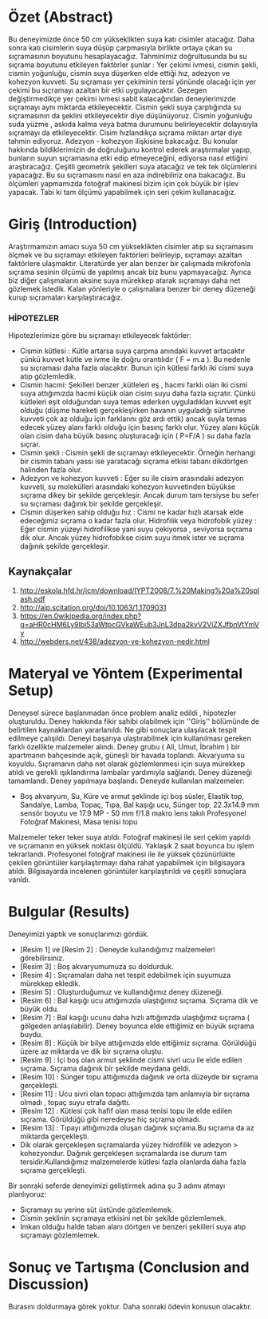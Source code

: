 # Özet (Abstract)
Bu deneyimizde önce 50 cm yükseklikten suya katı cisimler atacağız. Daha sonra katı cisimlerin suya düşüp çarpmasıyla birlikte ortaya çıkan su sıçramasının boyutunu hesaplayacağız. Tahminimiz doğrultusunda bu su sıçrama boyutunu etkileyen faktörler şunlar : Yer çekimi ivmesi, cismin şekli, cismin yoğunluğu, cismin suya düşerken elde ettiği hız, adezyon ve kohezyon kuvveti. Su sıçraması yer çekiminin tersi yönünde olacağı için yer çekimi bu sıçramayı azaltan bir etki uygulayacaktır. Gezegen değiştirmedikçe yer çekimi ivmesi sabit kalacağından deneylerimizde sıçramayı aynı miktarda etkileyecektir. Cismin şekli suya çarptığında su sıçramasının da şeklini etkileyecektir diye düşünüyoruz. Cismin yoğunluğu suda yüzme , askıda kalma veya batma durumunu belirleyecektir dolayısıyla sıçramayı da etkileyecektir. Cisim hızlandıkça sıçrama miktarı artar diye tahmin ediyoruz. Adezyon - kohezyon ilişkisine bakacağız. Bu konular hakkında bildiklerimizin de doğruluğunu kontrol ederek araştırmalar yapıp, bunların suyun sıçramasına etki edip etmeyeceğini, ediyorsa nasıl ettiğini araştıracağız. Çeşitli geometrik şekilleri suya atacağız ve tek tek ölçümlerini yapacağız. Bu su sıçramasını nasıl en aza indirebiliriz ona bakacağız. Bu ölçümleri yapmamızda fotoğraf makinesi bizim için çok büyük bir işlev yapacak. Tabi ki tam ölçümü yapabilmek için seri çekim kullanacağız.
 
# Giriş (Introduction)
Araştırmamızın amacı suya 50 cm yükseklikten cisimler atıp su sıçramasını ölçmek ve bu sıçramayı etkileyen faktörleri belirleyip, sıçramayı azaltan faktörlere ulaşmaktır. Literatürde yer alan benzer bir çalışmada mikrofonla sıçrama sesinin ölçümü de yapılmış ancak biz bunu yapmayacağız. Ayrıca biz diğer çalışmaların aksine suya mürekkep atarak sıçramayı daha net gözlemek istedik. Kalan yönleriyle o çalışmalara benzer bir deney düzeneği kurup sıçramaları karşılaştıracağız. 

### HİPOTEZLER 
Hipotezlerimize göre bu sıçramayı etkileyecek faktörler:
* Cismin kütlesi : Kütle artarsa suya çarpma anındaki kuvvet artacaktır çünkü kuvvet kütle ve ivme ile doğru orantılıdır ( F = m.a ). Bu nedenle su sıçraması daha fazla olacaktır. Bunun için kütlesi farklı iki cismi suya atıp gözlemledik. 
* Cismin hacmi: Şekilleri benzer ,kütleleri eş , hacmi farklı olan iki cismi suya attığımızda hacmi küçük olan cisim suyu daha fazla sıçratır. Çünkü kütleleri eşit olduğundan suya temas ederken uyguladıkları kuvvet eşit olduğu (düşme hareketi gerçekleşirken havanın uyguladığı sürtünme kuvveti çok az olduğu için farklarını göz ardı ettik) ancak suyla temas edecek yüzey alanı farklı olduğu için basınç farklı olur. Yüzey alanı küçük olan cisim daha büyük basınç oluşturacağı için ( P=F/A ) su daha fazla sıçrar.
* Cismin şekli : Cismin şekli de sıçramayı etkileyecektir. Örneğin herhangi bir cismin tabanı yassı ise yaratacağı sıçrama etkisi tabanı dikdörtgen halinden fazla olur. 
* Adezyon ve kohezyon kuvveti : Eğer su ile cisim arasındaki adezyon kuvveti, su molekülleri arasındaki kohezyon kuvvetinden büyükse sıçrama dikey bir şekilde gerçekleşir. Ancak durum tam tersiyse bu sefer su sıçraması dağınık bir şekilde gerçekleşir. 
* Cismin düşerken sahip olduğu hız : Cismi ne kadar hızlı atarsak elde edeceğimiz sıçrama o kadar fazla olur. Hidrofilik veya hidrofobik yüzey : Eğer cismin yüzeyi hidrofilikse yani suyu çekiyorsa , seviyorsa sıçrama dik olur. Ancak yüzey hidrofobikse cisim suyu itmek ister ve sıçrama dağınık şekilde gerçekleşir.

## Kaynakçalar  
1. http://eskola.hfd.hr/icm/download/IYPT2008/7.%20Making%20a%20splash.pdf
2. http://aip.scitation.org/doi/10.1063/1.1709031
3. https://en.0wikipedia.org/index.php?q=aHR0cHM6Ly9lbi53aWtpcGVkaWEub3JnL3dpa2kvV2ViZXJfbnVtYmVy
4. http://webders.net/438/adezyon-ve-kohezyon-nedir.html

# Materyal ve Yöntem (Experimental Setup)

 Deneysel sürece başlanmadan önce problem analiz edildi , hipotezler oluşturuldu. Deney hakkında fikir sahibi olabilmek için ''Giriş'' bölümünde de belirtilen kaynaklardan yararlanıldı. Ne gibi sonuçlara ulaşılacak tespit edilmeye çalışıldı. Deneyi başarıya ulaştırabilmek için kullanılması gereken farklı özellikte malzemeler alındı. Deney grubu ( Ali, Umut, İbrahim ) bir apartmanın bahçesinde açık, güneşli bir havada toplandı. Akvaryuma su koyuldu. Sıçramanın daha net olarak gözlemlenmesi için suya mürekkep atıldı ve gerekli ışıklandırma lambalar yardımıyla sağlandı. Deney düzeneği tamamlandı. Deney yapılmaya başlandı. Deneyde kullanılan malzemeler:
* Boş akvaryum,  Su, Küre ve armut şeklinde içi boş süsler, Elastik top, Sandalye, Lamba, Topaç, Tıpa, Bal kaşığı ucu, Sünger top, 22.3x14.9 mm sensör boyutu ve 17.9 MP - 50 mm f/1.8 makro lens takılı Profesyonel Fotoğraf Makinesi, Masa tenisi topu

Malzemeler teker teker suya atıldı. Fotoğraf makinesi ile seri çekim yapıldı ve sıçramanın en yüksek noktası ölçüldü. Yaklaşık 2 saat boyunca bu işlem tekrarlandı. Profesyonel fotoğraf makinesi ile ile yüksek çözünürlükte çekilen görüntüler karşılaştırmayı daha rahat yapabilmek için bilgisayara atıldı. Bilgisayarda incelenen görüntüler karşılaştırıldı ve çeşitli sonuçlara varıldı.

# Bulgular (Results)
Deneyimizi yaptık ve sonuçlarımızı gördük.
* [Resim 1] ve [Resim 2] : Deneyde kullandığımız malzemeleri görebilirsiniz.
* [Resim 3] : Boş akvaryumumuza su doldurduk.
* [Resim 4] : Sıçramaları daha net tespit edebilmek için suyumuza mürekkep ekledik.
* [Resim 5] : Oluşturduğumuz ve kullandığımız deney düzeneği.
* [Resim 6] : Bal kaşığı ucu attığımızda ulaştığımız sıçrama. Sıçrama dik ve büyük oldu.
* [Resim 7] : Bal kaşığı ucunu daha hızlı attığımzda ulaştığımız sıçrama ( gölgeden anlaşılabilir). Deney boyunca elde ettiğimiz en büyük sıçrama buydu.
* [Resim 8] : Küçük bir bilye attığımızda elde ettiğimiz sıçrama. Görüldüğü üzere az miktarda ve dik bir sıçrama oluştu.
* [Resim 9] : İçi boş olan armut şeklinde cismi sivri ucu ile elde edilen sıçrama. Sıçrama dağınık bir şekilde meydana geldi.
* [Resim 10] : Sünger topu attığımızda dağınık ve orta düzeyde bir sıçrama gerçekleşti.
* [Resim 11] : Ucu sivri olan topacı attığımızda tam anlamıyla bir sıçrama olmadı , topaç suyu etrafa dağıttı.
* [Resim 12] : Kütlesi çok hafif olan masa tenisi topu ile elde edilen sıçrama. Görüldüğü gibi neredeyse hiç sıçrama olmadı.
* [Resim 13] : Tıpayı attığımızda oluşan dağınık sıçrama.Bu sıçrama da az miktarda gerçekleşti.
* Dik olarak gerçekleşen sıçramalarda yüzey hidrofilik ve adezyon > kohezyondur. Dağınık gerçekleşen sıçramalarda ise durum tam tersidir.Kullandığımız malzemelerde kütlesi fazla olanlarda daha fazla sıçrama gerçekleşti.

Bir sonraki seferde deneyimizi geliştirmek adına şu 3 adımı atmayı planlıyoruz:
* Sıçramayı su yerine süt üstünde gözlemlemek.
* Cismin şeklinin sıçramaya etkisini net bir şekilde gözlemlemek.
* İmkan olduğu halde taban alanı dörtgen ve benzeri şekilleri suya atıp sıçramayı gözlemlemek.

# Sonuç ve Tartışma (Conclusion and Discussion) 
Burasını doldurmaya görek yoktur. Daha sonraki ödevin konusun olacaktır. 
